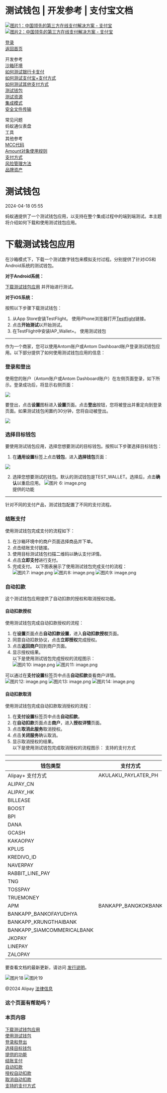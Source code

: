 测试钱包 | 开发参考 | 支付宝文档
==================

[![图片1：中国领先的第三方在线支付解决方案 - 支付宝](https://ac.alipay.com/storage/2024/3/26/d66c43c0-440d-4c97-9976-f2028a2c8c5e.svg)](/docs/) [![图片2：中国领先的第三方在线支付解决方案 - 支付宝](https://ac.alipay.com/storage/2024/3/26/a48bd336-aea0-4f16-bf83-616eacbb4434.svg)](/docs/)

[登录](https://global.alipay.com/ilogin/account_login.htm?goto=https%3A%2F%2Fglobal.alipay.com%2Fdocs%2Fac%2Fref%2Ftestwallet)  
[返回首页](../../)  

开发参考  
[沙箱环境](/docs/ac/ref/sandbox)  
[如何测试银行卡支付](/docs/ac/ref/card)  
[如何测试支付宝+支付方式](/docs/ac/ref/wallet)  
[如何测试其他支付方式](/docs/ac/ref/other)  
[测试钱包](/docs/ac/ref/testwallet)  
[测试资源](/docs/ac/ref/test_resource)  
[集成模式](/docs/ac/ref/oy9921)  
[安全文件传输](/docs/ac/ref/xgcpey)  

常见问题  
蚂蚁通仪表盘  
工具  
其他参考  
[MCC代码](/docs/ac/ref/mcccodes)  
[Amount对象使用规则](/docs/ac/ref/cc)  
[支付方式](/docs/ac/ref/payment_method)  
[风险管理方法](/docs/ac/ref/risk_methods)  
[品牌资产](/docs/ac/ref/brandasset)  

测试钱包
==========

2024-04-18 05:55

蚂蚁通提供了一个测试钱包应用，以支持在整个集成过程中的端到端测试。本主题将介绍如何下载和使用测试钱包应用。

下载测试钱包应用
============================

在沙箱模式下，下载一个测试数字钱包来模拟支付过程。分别提供了针对iOS和Android系统的测试钱包。

**对于Android系统：**

[下载测试钱包应用](https://mdn.alipayobjects.com/portal_1iloqt/afts/file/A*Fw2yT4DEr3QAAAAAAAAAAAAAAQAAAQ) 并开始进行测试。

**对于iOS系统：**

按照以下步骤下载测试钱包：

1.  从App Store安装TestFlight。
使用iPhone浏览器打开[Testflight](https://testflight.apple.com/join/eFAxdeIz)链接。
2. 点击**开始测试**以开始测试。
3. 在TestFlight中安装IAP\_Wallet+。
使用测试钱包
------------

作为一个商家，您可以使用Antom账户或Antom Dashboard账户登录测试钱包应用。以下部分提供了如何使用测试钱包应用的信息：

### 登录和登出

使用您的账户（Antom账户或Antom Dashboard账户）在左侧页面登录，如下所示。登录成功后，将显示右侧页面：

![](https://idocs-assets.marmot-cloud.com/storage/idocs87c36dc8dac653c1/1710230248667-539ab7be-b830-421f-9e2f-071b1e4c00ab.png)

要登出，点击**设置**图标进入**设置**页面。点击**登出**按钮，您将被登出并重定向到登录页面。如果测试钱包闲置约30分钟，您将自动被登出。

![](https://idocs-assets.marmot-cloud.com/storage/idocs87c36dc8dac653c1/1710486045856-c3a00972-f335-4d3c-9a57-f880d37e4d98.png)

### 选择目标钱包

要使用测试钱包应用，选择您想要测试的目标钱包。按照以下步骤选择目标钱包：

1. 在**通用设置**标签上点击**钱包**，进入**选择钱包**页面：

![](https://idocs-assets.marmot-cloud.com/storage/idocs87c36dc8dac653c1/1710231746255-2b367efb-853f-486d-a04d-a60b4ed1acbe.png)

2. 选择您想要测试的钱包。默认的测试钱包是TEST\_WALLET。选择后，点击**确认**以重启应用。
![图片 6: image.png](https://idocs-assets.marmot-cloud.com/storage/idocs87c36dc8dac653c1/1710231753094-322a8486-4e63-4690-ae7d-3836d476da5a.png)  
提供的功能
----------------

针对不同的支付产品，测试钱包配置了不同的支付流程。
### 结账支付
使用测试钱包完成支付的流程如下：
1. 在沙箱环境中的商户页面选择商品并下单。
2. 点击结账支付链接。
3. 使用目标测试钱包扫描二维码以确认支付详情。
4. 点击**立即支付**进行支付。
5. 完成支付。
以下图表展示了使用测试钱包完成支付的流程：
![图片7: image.png](https://idocs-assets.marmot-cloud.com/storage/idocs87c36dc8dac653c1/1710231260186-8d522bf5-0864-4181-8263-d198690ea294.png) ![图片8: image.png](https://idocs-assets.marmot-cloud.com/storage/idocs87c36dc8dac653c1/1710231270735-876be9fc-5b37-4a09-87c2-b146a7718888.png) ![图片9: image.png](https://idocs-assets.marmot-cloud.com/storage/idocs87c36dc8dac653c1/1710231283218-63c4e074-8078-4409-a9a1-3503c7c46cac.png)
### 自动扣款  
这个测试钱包应用提供了自动扣款的授权和取消授权功能。  

#### 自动扣款授权  
使用测试钱包完成自动扣款授权的流程：  
1. 在**设置**页面点击**自动扣款设置**，进入**自动扣款授权**页面。
2. 同意自动扣款协议，点击**立即授权**完成授权。
3. 点击**返回商户**回到商户页面。
4. 显示授权结果。  
以下是使用测试钱包完成授权的流程图示：  
![图片10: image.png](https://idocs-assets.marmot-cloud.com/storage/idocs87c36dc8dac653c1/1655997787774-be50cc28-cf78-483c-aa00-5700b7bf4be7.png) ![图片11: image.png](https://idocs-assets.marmot-cloud.com/storage/idocs87c36dc8dac653c1/1655997797928-ace92074-a547-4590-b718-06b8481fd08c.png)  

可以通过在**支付设置**标签页中点击**自动扣款**查看商户详情。  
![图片12: image.png](https://idocs-assets.marmot-cloud.com/storage/idocs87c36dc8dac653c1/1655997804874-d856d579-df13-484e-83e6-d590aded1f2a.png) ![图片13: image.png](https://idocs-assets.marmot-cloud.com/storage/idocs87c36dc8dac653c1/1655997810433-ed313314-0020-4b2f-a3f7-caad550fb128.png) ![图片14: image.png](https://idocs-assets.marmot-cloud.com/storage/idocs87c36dc8dac653c1/1655997862404-3860f89c-c849-45fa-9bd9-c4c0ff476aa8.png)  

#### 自动扣款取消  
使用测试钱包完成自动扣款取消授权的流程：  
1. 在**支付设置**标签页中点击**自动扣款**。
2. 在**自动扣款**页面点击**商户**，进入**授权详情**页面。
3. 点击**取消此服务**取消授权。
4. 点击**关闭服务**确认取消。
5. 显示取消授权的结果。  
以下是使用测试钱包完成取消授权的流程图示：
支持的支付方式
----------------

| **钱包类型** | **支付方式** |
| --- | --- |
| Alipay+ 支付方式 | AKULAKU\_PAYLATER\_PH |
| ALIPAY\_CN |
| ALIPAY\_HK |
| BILLEASE |
| BOOST |
| BPI |
| DANA |
| GCASH |
| KAKAOPAY |
| KPLUS |
| KREDIVO\_ID |
| NAVERPAY |
| RABBIT\_LINE\_PAY |
| TNG |
| TOSSPAY |
| TRUEMONEY |
| APM | BANKAPP\_BANGKOKBANK |
| BANKAPP\_BANKOFAYUDHYA |
| BANKAPP\_KRUNGTHAIBANK |
| BANKAPP\_SIAMCOMMERICALBANK |
| JKOPAY |
| LINEPAY |
| ZALOPAY |

要查看文档的最新更新，请访问 [发行说明](https://global.alipay.com/docs/releasenotes)。

![图片18](https://ac.alipay.com/storage/2021/5/20/19b2c126-9442-4f16-8f20-e539b1db482a.png) ![图片19](https://ac.alipay.com/storage/2021/5/20/e9f3f154-dbf0-455f-89f0-b3d4e0c14481.png)

@2024 Alipay [法律信息](https://global.alipay.com/docs/ac/platform/membership)

### 这个页面有帮助吗？

### 本页内容

[下载测试钱包应用](#VMtOR "下载测试钱包应用")  
[使用测试钱包](#b0IMZ "使用测试钱包")  
[登录和登出](#QXkv0 "登录和登出")  
[选择目标钱包](#OAoPl "选择目标钱包")  
[提供的功能](#riI1b "提供的功能")  
[结账支付](#oqIU6 "结账支付")  
[自动扣款](#yROv5 "自动扣款")  
[授权自动扣款](#zW87M "授权自动扣款")  
[取消自动扣款](#OPvVW "取消自动扣款")  
[支持的支付方式](#R7VtY "支持的支付方式")